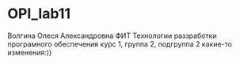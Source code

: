 # OPI_lab11
Волгина
Олеся
Александровна
ФИТ
Технологии раззработки програмного обеспечения
курс 1, группа 2, подгруппа 2
какие-то изменения:))
